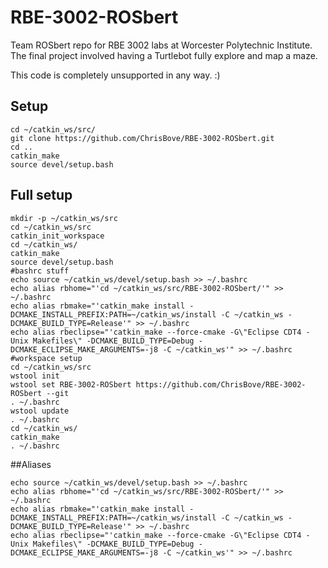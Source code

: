 # RBE-3002-ROSbert
Team ROSbert repo for RBE 3002 labs at Worcester Polytechnic Institute. The final project involved having a Turtlebot fully explore and map a maze.

This code is completely unsupported in any way. :)

## Setup

```
cd ~/catkin_ws/src/
git clone https://github.com/ChrisBove/RBE-3002-ROSbert.git
cd ..
catkin_make
source devel/setup.bash
```

## Full setup
```
mkdir -p ~/catkin_ws/src
cd ~/catkin_ws/src
catkin_init_workspace
cd ~/catkin_ws/
catkin_make
source devel/setup.bash
#bashrc stuff
echo source ~/catkin_ws/devel/setup.bash >> ~/.bashrc
echo alias rbhome="'cd ~/catkin_ws/src/RBE-3002-ROSbert/'" >> ~/.bashrc
echo alias rbmake="'catkin_make install -DCMAKE_INSTALL_PREFIX:PATH=~/catkin_ws/install -C ~/catkin_ws -DCMAKE_BUILD_TYPE=Release'" >> ~/.bashrc
echo alias rbeclipse="'catkin_make --force-cmake -G\"Eclipse CDT4 - Unix Makefiles\" -DCMAKE_BUILD_TYPE=Debug -DCMAKE_ECLIPSE_MAKE_ARGUMENTS=-j8 -C ~/catkin_ws'" >> ~/.bashrc
#workspace setup
cd ~/catkin_ws/src
wstool init
wstool set RBE-3002-ROSbert https://github.com/ChrisBove/RBE-3002-ROSbert --git
. ~/.bashrc
wstool update
. ~/.bashrc
cd ~/catkin_ws/
catkin_make
. ~/.bashrc

```

##Aliases
```
echo source ~/catkin_ws/devel/setup.bash >> ~/.bashrc
echo alias rbhome="'cd ~/catkin_ws/src/RBE-3002-ROSbert/'" >> ~/.bashrc
echo alias rbmake="'catkin_make install -DCMAKE_INSTALL_PREFIX:PATH=~/catkin_ws/install -C ~/catkin_ws -DCMAKE_BUILD_TYPE=Release'" >> ~/.bashrc
echo alias rbeclipse="'catkin_make --force-cmake -G\"Eclipse CDT4 - Unix Makefiles\" -DCMAKE_BUILD_TYPE=Debug -DCMAKE_ECLIPSE_MAKE_ARGUMENTS=-j8 -C ~/catkin_ws'" >> ~/.bashrc
```
